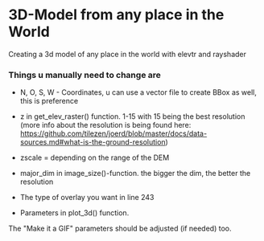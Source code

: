# 3D-Model from any place in the World

Creating a 3d model of any place in the world with elevtr and rayshader

### Things u manually need to change are

-   N, O, S, W - Coordinates, u can use a vector file to create BBox as well, this is preference

-   z in get_elev_raster() function. 1-15 with 15 being the best resolution (more info about the resolution is being found here: <https://github.com/tilezen/joerd/blob/master/docs/data-sources.md#what-is-the-ground-resolution>)

-   zscale = depending on the range of the DEM

-   major_dim in image_size()-function. the bigger the dim, the better the resolution

-   The type of overlay you want in line 243

-   Parameters in plot_3d() function.

The "Make it a GIF" parameters should be adjusted (if needed) too.
